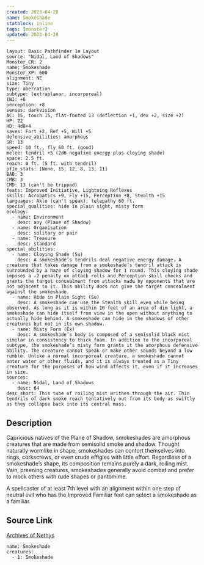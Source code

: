 ```yaml
---
created: 2023-04-28
name: Smokeshade
statblock: inline
tags: [monster]
updated: 2023-04-28
---
```

```statblock
layout: Basic Pathfinder 1e Layout
source: "Nidal, Land of Shadows"
Monster_CR: 2
name: Smokeshade
Monster_XP: 600
alignment: NE
size: Tiny
type: aberration
subtype: (extraplanar, incorporeal)
INI: +6
perception: +8
senses: darkvision
AC: 15, touch 15, flat-footed 13 (deflection +1, dex +2, size +2)
HP: 22
HD: 4d8+4
saves: Fort +2, Ref +5, Will +5
defensive_abilities: amorphous
SR: 13
speed: 10 ft., fly 60 ft. (good)
melee: tendril +5 (2d6 negative energy plus cloying shade)
space: 2.5 ft.
reach: 0 ft. (5 ft. with tendril)
pf1e_stats: [None, 15, 12, 8, 13, 11]
BAB: 3
CMB: 3
CMD: 13 (can't be tripped)
feats: Improved Initiative, Lightning Reflexes
skills: Acrobatics +9, Fly +15, Perception +8, Stealth +15
languages: Aklo (can't speak), telepathy 60 ft.
special_qualities: hide in plain sight, misty form
ecology:
  - name: Environment
    desc: any (Plane of Shadow)
  - name: Organisation
    desc: solitary or pair
  - name: Treasure
    desc: standard
special_abilities:
  - name: Cloying Shade (Su)
    desc: A smokeshade’s tendrils deal negative energy damage. A creature that takes damage from a smokeshade’s tendril attack is surrounded by a haze of cloying shadow for 1 round. This cloying shade imposes a -2 penalty on attack rolls and Perception skill checks and grants the target concealment from attacks made by opponents that are not adjacent to it. This ability does not give the target concealment against the smokeshade.
  - name: Hide in Plain Sight (Su)
    desc: A smokeshade can use the Stealth skill even while being observed. As long as it is within 10 feet of an area of dim light, a smokeshade can hide itself from view in the open without anything to actually hide behind. A smokeshade can hide in the shadows of other creatures but not in its own shadow.
  - name: Misty Form (Ex)
    desc: A smokeshade’s body is composed of a semisolid black mist similar in consistency to thick foam. In addition to the incorporeal subtype, the smokeshade’s misty form grants it the amorphous defensive ability. The creature cannot speak or make other sounds beyond a low rumble. Unlike a normal incorporeal creature, a smokeshade cannot enter water or other fluids, and it is always treated as a Tiny creature for the purposes of how wind affects it, even if it increases in size.
sources:
  - name: Nidal, Land of Shadows
    desc: 64
desc_short: This tube of roiling mist writhes through the air. Thin tendrils of dark smoke reach tentatively out from its body as swiftly as they collapse back into its central mass.
```
## Description
Capricious natives of the Plane of Shadow, smokeshades are amorphous creatures that are made from semisolid smoke and shadow. Thought naturally wormlike in shape, smokeshades can contort themselves into rings, corkscrews, or even crude effigies with little effort. Regardless of a smokeshade’s shape, its composition remains purely a dark, roiling mist. Vain, preening creatures, smokeshades generally avoid combat and prefer to mock others with rude shapes or pantomime.

 A spellcaster of at least 7th level with an alignment within one step of neutral evil who has the Improved Familiar feat can select a smokeshade as a familiar.
## Source Link
[Archives of Nethys](https://aonprd.com/MonsterDisplay.aspx?ItemName=Smokeshade)
```encounter-table
name: Smokeshade
creatures:
  - 1: Smokeshade
```
